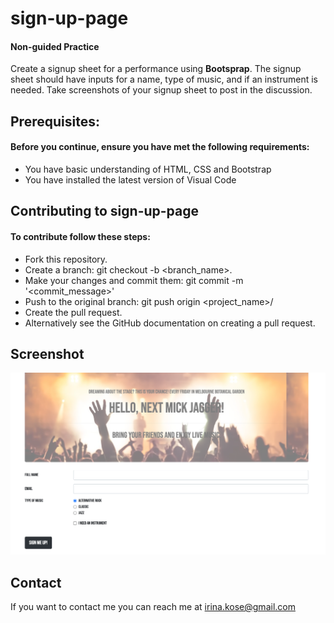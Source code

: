 # sign-up-page
#### Non-guided Practice

Create a signup sheet for a performance using **Bootsprap**. 
The signup sheet should have inputs for a name, type of music, and if an instrument is needed.
Take screenshots of your signup sheet to post in the discussion. 

## Prerequisites:

#### Before you continue, ensure you have met the following requirements:
- You have basic understanding of HTML, CSS and Bootstrap
- You have installed the latest version of Visual Code 

## Contributing to sign-up-page
#### To contribute follow these steps:
- Fork this repository.
- Create a branch: git checkout -b <branch_name>.
- Make your changes and commit them: git commit -m '<commit_message>'
- Push to the original branch: git push origin <project_name>/<location>
- Create the pull request.
- Alternatively see the GitHub documentation on creating a pull request.

## Screenshot 

![Screenshot](/Screenshot.png)

## Contact
If you want to contact me you can reach me at irina.kose@gmail.com

